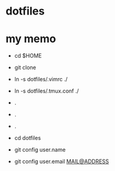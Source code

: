 # dotfiles

# my memo
- cd $HOME
* git clone <URL>
+ ln -s dotfiles/.vimrc ./
- ln -s dotfiles/.tmux.conf ./
*   .
+   .
-   .
* cd dotfiles
+ git config user.name <USERNAME>
- git config user.email <MAIL@ADDRESS>
